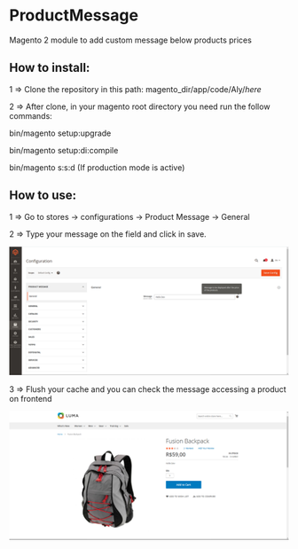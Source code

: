 # ProductMessage
Magento 2 module to add custom message below products prices

## How to install:

1 => Clone the repository in this path: magento_dir/app/code/Aly/*here*

2 => After clone, in your magento root directory you need run the follow commands:

  bin/magento setup:upgrade
  
  bin/magento setup:di:compile
  
  bin/magento s:s:d (If production mode is active)
  
## How to use:

1 => Go to stores -> configurations -> Product Message -> General

2 => Type your message on the field and click in save.

![Image of settings](https://github.com/reallyAly/ProductMessage/blob/main/images/admin.png)

3 => Flush your cache and you can check the message accessing a product on frontend

![Image of front](https://github.com/reallyAly/ProductMessage/blob/main/images/front.png)
